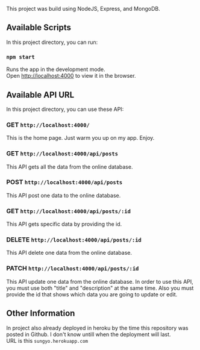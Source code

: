 This project was build using NodeJS, Express, and MongoDB.

## Available Scripts

In this project directory, you can run:

### `npm start`

Runs the app in the development mode. <br />
Open [http://localhost:4000](http://localhost:4000) to view it in the browser.

## Available API URL

In this project directory, you can use these API:

### GET `http://localhost:4000/`    

This is the home page. Just warm you up on my app. Enjoy.

### GET `http://localhost:4000/api/posts`

This API gets all the data from the online database.

### POST `http://localhost:4000/api/posts`

This API post one data to the online database.

### GET `http://localhost:4000/api/posts/:id`

This API gets specific data by providing the id.

### DELETE `http://localhost:4000/api/posts/:id`

This API delete one data from the online database.

### PATCH `http://localhost:4000/api/posts/:id`

This API update one data from the online database. In order to use this API, you must use both "title" and "description" at the same time. Also you must provide the id that shows which data you are going to update or edit.


## Other Information

In project also already deployed in heroku by the time this repository was posted in Github. I don't know untill when the deployment will last. <br />
URL is this `sungyo.herokuapp.com`